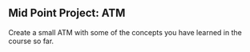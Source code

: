## Mid Point Project: ATM

Create a small ATM with some of the concepts you have learned in the course so far.
